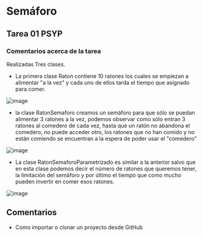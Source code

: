 # Semáforo

## Tarea 01 PSYP



### Comentarios acerca de la tarea

Realizadas Tres clases.

* La primera clase Raton contiene 10 ratones los cuales se empiezan a alimentar "a la vez" y cada uno de ellos tarda el tiempo que
asignado para comer.

![image](https://github.com/user-attachments/assets/9c0ef409-dd2e-4676-a174-1098eb8f8cda)

* la clase RatonSemaforo creamos un semáforo para que sólo se puedan alimentar 3 ratones a la vez, podemos observar como sólo entran 3
ratones al comedero de cada vez, hasta que un ratón no abandona el comedero, no puede acceder otro, los ratones que no han comido y no están comiendo se
encuentran a la espera de poder usar el "comedero"

![image](https://github.com/user-attachments/assets/a49ce070-4df9-47b0-84fc-5e1bf6748c98)

* La clase RatonSemaforoParametrizado es similar a la anterior salvo que en esta clase podemos decir el número de ratones que queremos tener, la limitación del semáforo y por
último el tiempo que como mucho pueden invertir en comer esos ratones.

![image](https://github.com/user-attachments/assets/b9f935b5-15a8-4bd8-8cd5-629e222df03e)






## Comentarios
* Como importar o clonar un proyecto desde GitHub

